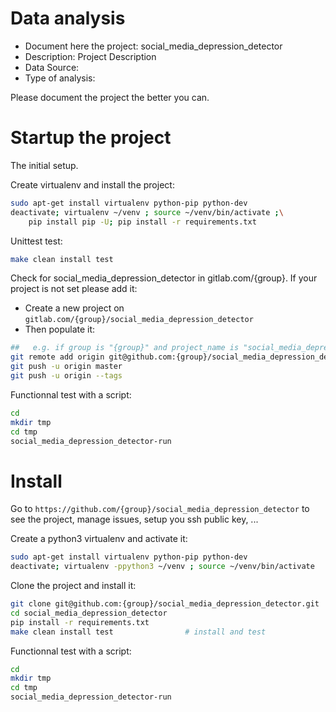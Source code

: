 # Data analysis
- Document here the project: social_media_depression_detector
- Description: Project Description
- Data Source:
- Type of analysis:

Please document the project the better you can.

# Startup the project

The initial setup.

Create virtualenv and install the project:
```bash
sudo apt-get install virtualenv python-pip python-dev
deactivate; virtualenv ~/venv ; source ~/venv/bin/activate ;\
    pip install pip -U; pip install -r requirements.txt
```

Unittest test:
```bash
make clean install test
```

Check for social_media_depression_detector in gitlab.com/{group}.
If your project is not set please add it:

- Create a new project on `gitlab.com/{group}/social_media_depression_detector`
- Then populate it:

```bash
##   e.g. if group is "{group}" and project_name is "social_media_depression_detector"
git remote add origin git@github.com:{group}/social_media_depression_detector.git
git push -u origin master
git push -u origin --tags
```

Functionnal test with a script:

```bash
cd
mkdir tmp
cd tmp
social_media_depression_detector-run
```

# Install

Go to `https://github.com/{group}/social_media_depression_detector` to see the project, manage issues,
setup you ssh public key, ...

Create a python3 virtualenv and activate it:

```bash
sudo apt-get install virtualenv python-pip python-dev
deactivate; virtualenv -ppython3 ~/venv ; source ~/venv/bin/activate
```

Clone the project and install it:

```bash
git clone git@github.com:{group}/social_media_depression_detector.git
cd social_media_depression_detector
pip install -r requirements.txt
make clean install test                # install and test
```
Functionnal test with a script:

```bash
cd
mkdir tmp
cd tmp
social_media_depression_detector-run
```
